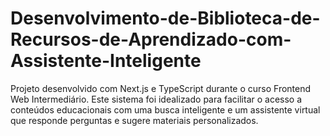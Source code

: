 # Desenvolvimento-de-Biblioteca-de-Recursos-de-Aprendizado-com-Assistente-Inteligente
Projeto desenvolvido com Next.js e TypeScript durante o curso Frontend Web Intermediário. Este sistema foi idealizado para facilitar o acesso a conteúdos educacionais com uma busca inteligente e um assistente virtual que responde perguntas e sugere materiais personalizados.

